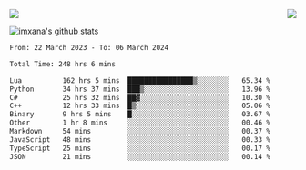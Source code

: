 <p>
  <a href="https://count.getloli.com/"><img src="https://count.getloli.com/get/@xana.readme?theme=moebooru-h"></a>
  <img src="https://weather-icon.journeyad.repl.co/@hangzhou?v=1" align="right">
</p>


<a href="https://github.com/imxana"><img align="center" src="https://github-readme-stats.vercel.app/api?username=imxana&show_icons=true&include_all_commits=true&hide_border=tru&custom_title=imxana%27s%20Github%20Stats" alt="imxana's github stats" /></a> 

<!--START_SECTION:waka-->

```txt
From: 22 March 2023 - To: 06 March 2024

Total Time: 248 hrs 6 mins

Lua          162 hrs 5 mins  ████████████████▒░░░░░░░░   65.34 %
Python       34 hrs 37 mins  ███▒░░░░░░░░░░░░░░░░░░░░░   13.96 %
C#           25 hrs 32 mins  ██▓░░░░░░░░░░░░░░░░░░░░░░   10.30 %
C++          12 hrs 33 mins  █▒░░░░░░░░░░░░░░░░░░░░░░░   05.06 %
Binary       9 hrs 5 mins    █░░░░░░░░░░░░░░░░░░░░░░░░   03.67 %
Other        1 hr 8 mins     ░░░░░░░░░░░░░░░░░░░░░░░░░   00.46 %
Markdown     54 mins         ░░░░░░░░░░░░░░░░░░░░░░░░░   00.37 %
JavaScript   48 mins         ░░░░░░░░░░░░░░░░░░░░░░░░░   00.33 %
TypeScript   25 mins         ░░░░░░░░░░░░░░░░░░░░░░░░░   00.17 %
JSON         21 mins         ░░░░░░░░░░░░░░░░░░░░░░░░░   00.14 %
```

<!--END_SECTION:waka-->
